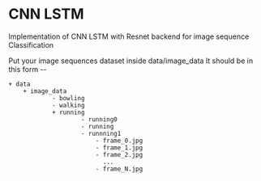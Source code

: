 # CNN LSTM 
Implementation of CNN LSTM with Resnet backend for image sequence Classification


Put your image sequences dataset inside data/image_data
It should be in this form --
```
+ data 
    + image_data    
            - bowling
            - walking
            + running 
                    - running0
                    - running
                    - runnning1
                        - frame_0.jpg
                        - frame_1.jpg
                        - frame_2.jpg
                          ...
                        - frame_N.jpg
```
